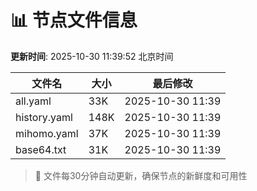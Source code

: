 # 📊 节点文件信息

**更新时间**: 2025-10-30 11:39:52 北京时间

| 文件名 | 大小 | 最后修改 |
|--------|------|----------|
| all.yaml | 33K | 2025-10-30 11:39 |
| history.yaml | 148K | 2025-10-30 11:39 |
| mihomo.yaml | 37K | 2025-10-30 11:39 |
| base64.txt | 31K | 2025-10-30 11:39 |

> 🔄 文件每30分钟自动更新，确保节点的新鲜度和可用性
